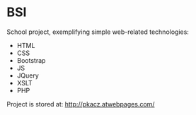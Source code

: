 # BSI

School project, exemplifying simple web-related technologies:

* HTML
* CSS
* Bootstrap
* JS
* JQuery
* XSLT
* PHP

Project is stored at: <http://pkacz.atwebpages.com/>

